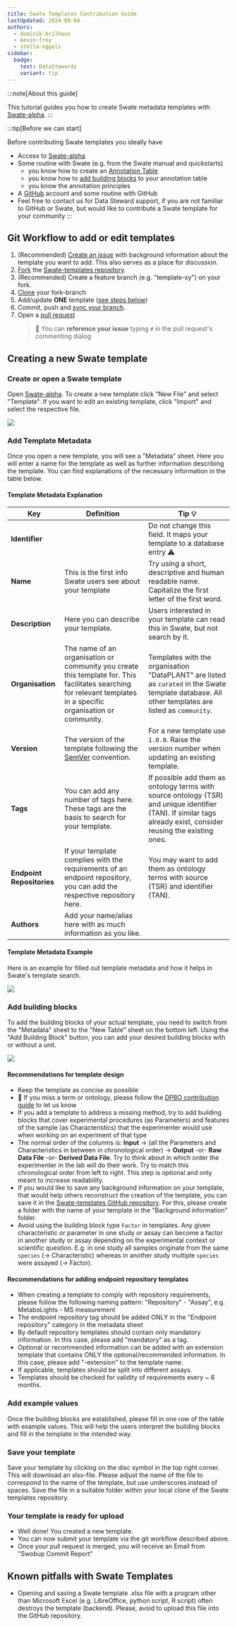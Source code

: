 ```yaml
---
title: Swate Templates Contribution Guide
lastUpdated: 2024-09-04
authors: 
  - dominik-brilhaus
  - kevin-frey
  - stella-eggels
sidebar:
  badge:
    text: DataStewards
    variant: tip
---
```


:::note[About this guide]

This tutorial guides you how to create Swate metadata templates with [Swate-alpha](https://swate-alpha.nfdi4plants.org/).
:::

:::tip[Before we can start]

Before contributing Swate templates you ideally have

- Access to [Swate-alpha](https://swate-alpha.nfdi4plants.org/)
- Some routine with Swate (e.g. from the Swate manual and quickstarts)
  - you know how to create an [Annotation Table](../annotation-table)
  - you know how to [add building blocks](../building-blocks) to your annotation table
  - you know the annotation principles
- A [GitHub](https://github.com) account and some routine with GitHub
- Feel free to contact us for Data Steward support, if you are not familiar to GitHub or Swate, but would like to contribute a Swate template for your community
:::

## Git Workflow to add or edit templates

1. (Recommended) [Create an issue](https://github.com/nfdi4plants/Swate-templates/issues/new/choose) with background information about the template you want to add. This also serves as a place for discussion.
2. [Fork](https://docs.github.com/en/get-started/quickstart/fork-a-repo) the [Swate-templates repository](https://github.com/nfdi4plants/Swate-templates).
3. (Recommended) Create a feature branch (e.g. "template-xy") on your fork.
4. [Clone](https://docs.github.com/en/repositories/creating-and-managing-repositories/cloning-a-repository) your fork-branch
5. Add/update **ONE** template ([see steps below](#creating-a-new-swate-template))
6. Commit, push and [sync your branch](https://docs.github.com/en/pull-requests/collaborating-with-pull-requests/working-with-forks/syncing-a-fork).
7. Open a [pull request](https://docs.github.com/en/pull-requests/collaborating-with-pull-requests/proposing-changes-to-your-work-with-pull-requests/about-pull-requests)
   > 👀 You can **reference your issue** typing `#` in the pull request's commenting dialog

## Creating a new Swate template

### Create or open a Swate template

Open [Swate-alpha](https://swate-alpha.nfdi4plants.org/). To create a new template click "New File" and select "Template". If you want to edit an existing template, click "Import" and select the respective file.

![](@images/swate/swate-alpha-template-new.png)

### Add Template Metadata

Once you open a new template, you will see a "Metadata" sheet. Here you will enter a name for the template as well as further information describing the template. You can find explanations of the necessary information in the table below.

#### Template Metadata Explanation

Key | Definition | Tip :bulb:
------- | ------- | -------
**Identifier** |   | Do not change this field. It maps your template to a database entry :warning:
**Name** |  This is the first info Swate users see about your template  |  Try using a short, descriptive and human readable name. Capitalize the first letter of the first word.
**Description** |  Here you can describe your template. |  Users interested in your template can read this in Swate, but not search by it.
**Organisation** |  The name of an organisation or community you create this template for. This facilitates searching for relevant templates in a specific organisation or community. |  Templates with the organisation "DataPLANT" are listed as `curated` in the Swate template database. All other templates are listed as `community`.
**Version** |  The version of the template following the [SemVer](https://semver.org/) convention.  |  For a new template use `1.0.0`. Raise the version number when updating an existing template.
**Tags** |  You can add any number of tags here. These tags are the basis to search for your template. | If possible add them as ontology terms with source ontology (TSR) and unique identifier (TAN). If similar tags already exist, consider reusing the existing ones.
**Endpoint Repositories** |  If your template complies with the requirements of an endpoint repository, you can add the respective repository here. | You may want to add them as ontology terms with source (TSR) and identifier (TAN).
**Authors** |  Add your name/alias here with as much information as you like.

#### Template Metadata Example

Here is an example for filled out template metadata and how it helps in Swate's template search.

![](@images/swate/swate-alpha-template-metadata.png)

### Add building blocks

To add the building blocks of your actual template, you need to switch from the "Metadata" sheet to the "New Table" sheet on the bottom left. Using the "Add Building Block" button, you can add your desired building blocks with or without a unit.

![](@images/swate/swate-alpha-building-block.png)

#### Recommendations for template design

- Keep the template as concise as possible
- 👀 If you miss a term or ontology, please follow the [DPBO contribution guide](https://github.com/nfdi4plants/nfdi4plants_ontology) to let us know
- If you add a template to address a missing method, try to add building blocks that cover experimental procedures (as Parameters) and features of the sample (as Characteristics) that the experimenter would use when working on an experiment of that type
- The normal order of the columns is: **Input** -> (all the Parameters and Characteristics in between in chronological order) -> **Output** -or- **Raw Data File** -or- **Derived Data File**. Try to think about in which order the experimenter in the lab will do their work. Try to match this chronological order from left to right. This step is optional and only meant to increase readability.
- If you would like to save any background information on your template, that would help others reconstruct the creation of the template, you can save it in the [Swate-templates GitHub repository](https://github.com/nfdi4plants/Swate-templates/tree/main/background%20information). For this, please create a folder with the name of your template in the "Background information" folder.
- Avoid using the building block type `Factor` in templates. Any given characteristic or parameter in one study or assay can become a factor in another study or assay depending on the experimental context or scientific question. E.g. in one study all samples originate from the same `species` (-> Characteristic) whereas in another study multiple `species` were assayed (-> Factor).

#### Recommendations for adding endpoint repository templates

- When creating a template to comply with repository requirements, please follow the following naming pattern: "Repository" - "Assay", e.g. MetaboLights - MS measurement
- The endpoint repository tag should be added ONLY in the "Endpoint repository" category in the metadata sheet
- By default repository templates should contain only mandatory information. In this case, please add "mandatory" as a tag.
- Optional or recommended information can be added with an extension template that contains ONLY the optional/recommended information. In this case, please add "-extension" to the template name.
- If applicable, templates should be split into different assays.
- Templates should be checked for validity of requirements every ~ 6 months.

### Add example values

Once the building blocks are established, please fill in one row of the table with example values. This will help the users interpret the building blocks and fill in the template in the intended way.

### Save your template

Save your template by clicking on the disc symbol in the top right corner. This will download an xlsx-file. Please adjust the name of the file to correspond to the name of the template, but use underscores instead of spaces.
Save the file in a suitable folder within your local clone of the Swate templates repository.

### Your template is ready for upload

- Well done! You created a new template.
- You can now submit your template via the git workflow described above.
- Once your pull request is merged, you will receive an Email from "Swobup Commit Report"

## Known pitfalls with Swate Templates

- Opening and saving a Swate template .xlsx file with a program other than Microsoft Excel (e.g. LibreOffice, python script, R script) often destroys the template (backend). Please, avoid to upload this file into the GitHub repository.
